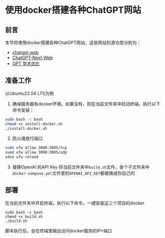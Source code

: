 # 使用docker搭建各种ChatGPT网站
## 前言
本节将使用docker搭建各种ChatGPT网站，这些网站的源仓库分别为：
- [chatgpt-web](https://github.com/Chanzhaoyu/chatgpt-web)
- [ChatGPT-Next-Web](https://github.com/Yidadaa/ChatGPT-Next-Web)
- [GPT 学术优化](https://github.com/binary-husky/gpt_academic)

## 准备工作
以Ubuntu22.04 LTS为例
1. 确保服务器有docker环境。如果没有，则在当前文件夹中启动终端，执行以下命令安装：
```bash
sudo bash -c bash
chmod +x install-docker.sh
./install-docker.sh
```

2. 防火墙放行端口
```bash
sudo ufw allow 3000:3005/tcp
suod ufw allow 3000:3005/udp
sduo ufw reload
```

3. 替换OpenAI 的API Key
将当前文件夹中`build.sh`文件、各个子文件夹中`docker-compose.yml`文件里的`OPENAI_API_KEY`都替换成你自己的

## 部署
在当前文件夹中开启终端，执行以下命令，一键安装这三个项目的docker
```shell
sudo bash -c bash
chmod +x build.sh
./build.sh
```

脚本执行后，会在终端里输出访问docker服务的IP+端口